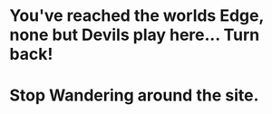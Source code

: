 # You've reached the worlds Edge, none but Devils play here... Turn back!
# Stop Wandering around the site.